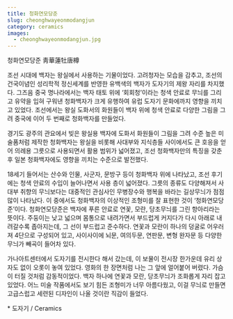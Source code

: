 ```yaml
---
title: 청화연모당준
slug: cheonghwayeonmodangjun
category: ceramics
images:
  - cheonghwayeonmodangjun.jpg
---
```


청화연모당준 靑華蓮牡唐樽

조선 시대에 백자는 왕실에서 사용하는 기물이었다. 고려청자는 모습을 감추고, 조선의 건국이념인 성리학적 정신세계를 반영한 유백색의 백자가 도자기의 제왕 자리를 차지했다. 그즈음 중국 명나라에서는 백자 태토 위에 ‘회회청’이라는 청색 안료로 무늬를 그리고 유약을 입혀 구워낸 청화백자가 크게 유행하여 유럽 도자기 문화에까지 영향을 끼치고 있었다. 조선에서는 왕실 도화서의 화원들이 백자 위에 청색 안료로 다양한 그림을 그려 중국에 이어 두 번째로 청화백자를 만들었다.

경기도 광주의 관요에서 빚은 왕실용 백자에 도화서 화원들이 그림을 그려 수준 높은 미술품처럼 제작한 청화백자는 왕실을 비롯해 사대부와 지식층들 사이에서도 큰 호응을 얻어 의례용 그릇으로 사용되면서 활용 범위가 넓어졌고, 조선 청화백자만의 특징을 갖춘 후 일본 청화백자에도 영향을 끼치는 수준으로 발전했다.

18세기 들어서는 산수와 인물, 사군자, 문방구 등이 청화백자 위에 나타났고, 조선 후기에는 청색 안료의 수입이 늘어나면서 사용 층이 넓어졌다. 그릇의 종류도 다양해져서 사대부 취향의 무늬보다는 대중적인 관심사인 무병장수와 행복을 바라는 길상무늬가 점점 많이 나타났다. 이 중에서도 청화백자의 이상적인 조형미를 잘 표현한 것이 ‘청화연모당준’이다. 청화연모당준은 백자에 푸른 안료로 연꽃, 모란, 당초무늬를 그린 항아리라는 뜻이다. 주둥이는 낮고 넓으며 몸통으로 내려가면서 부드럽게 커지다가 다시 아래로 내려갈수록 좁아지는데,
그 선이 부드럽고 준수하다. 연꽃과 모란이 하나의 덩굴로 어우러져 4단으로 구성되어 있고, 사이사이에 뇌문, 여의두문, 연판문, 변형 완자문 등 다양한 무늬가 빼곡이 들어차 있다.

가나아트센터에서 도자기를 전시한다 해서 갔는데, 이 보물이 전시장 한가운데 유리 상자도 없이 오롯이 놓여 있었다. 영화의 한 장면처럼 나는 그 앞에 얼어붙어 버렸다. 가슴이 터질 것처럼 감동적이었다. 백자 하나에 연꽃과 모란, 당초무늬가 조화롭게 자리 잡고 있었다. 어느 미술 작품에서도 보기 힘든 조형미가 너무 아름다웠고, 이걸 무늬로 만들면 고급스럽고 세련된 디자인이 나올 것이란 직감이 들었다.

&#x2A; 도자기 / Ceramics
